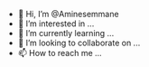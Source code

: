 - 👋 Hi, I’m @Aminesemmane
- 👀 I’m interested in ...
- 🌱 I’m currently learning ...
- 💞️ I’m looking to collaborate on ...
- 📫 How to reach me ...

<!---
Aminesemmane/Aminesemmane is a ✨ special ✨ repository because its `README.md` (this file) appears on your GitHub profile.
You can click the Preview link to take a look at your changes.
--->
